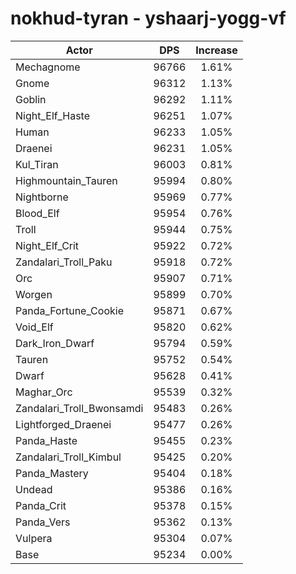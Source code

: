 # nokhud-tyran - yshaarj-yogg-vf
| Actor | DPS | Increase |
|---|:---:|:---:|
|Mechagnome|96766|1.61%|
|Gnome|96312|1.13%|
|Goblin|96292|1.11%|
|Night_Elf_Haste|96251|1.07%|
|Human|96233|1.05%|
|Draenei|96231|1.05%|
|Kul_Tiran|96003|0.81%|
|Highmountain_Tauren|95994|0.80%|
|Nightborne|95969|0.77%|
|Blood_Elf|95954|0.76%|
|Troll|95944|0.75%|
|Night_Elf_Crit|95922|0.72%|
|Zandalari_Troll_Paku|95918|0.72%|
|Orc|95907|0.71%|
|Worgen|95899|0.70%|
|Panda_Fortune_Cookie|95871|0.67%|
|Void_Elf|95820|0.62%|
|Dark_Iron_Dwarf|95794|0.59%|
|Tauren|95752|0.54%|
|Dwarf|95628|0.41%|
|Maghar_Orc|95539|0.32%|
|Zandalari_Troll_Bwonsamdi|95483|0.26%|
|Lightforged_Draenei|95477|0.26%|
|Panda_Haste|95455|0.23%|
|Zandalari_Troll_Kimbul|95425|0.20%|
|Panda_Mastery|95404|0.18%|
|Undead|95386|0.16%|
|Panda_Crit|95378|0.15%|
|Panda_Vers|95362|0.13%|
|Vulpera|95304|0.07%|
|Base|95234|0.00%|
